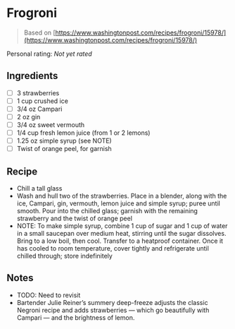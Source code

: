 <!-- Do not modify sections with "AUTO-*". They are updated by make.py -->

# Frogroni

> Based on [https://www.washingtonpost.com/recipes/frogroni/15978/](https://www.washingtonpost.com/recipes/frogroni/15978/)

<!-- rating=0; (User can specify rating on scale of 1-5) -->
<!-- AUTO-UserRating -->
Personal rating: *Not yet rated*
<!-- /AUTO-UserRating -->

<!-- TODO: Capture image for Frogroni -->

## Ingredients

* [ ] 3 strawberries
* [ ] 1 cup crushed ice
* [ ] 3/4 oz Campari
* [ ] 2 oz gin
* [ ] 3/4 oz sweet vermouth
* [ ] 1/4 cup fresh lemon juice (from 1 or 2 lemons)
* [ ] 1.25 oz simple syrup (see NOTE)
* [ ] Twist of orange peel, for garnish

## Recipe

* Chill a tall glass
* Wash and hull two of the strawberries. Place in a blender, along with the ice, Campari, gin, vermouth, lemon juice and simple syrup; puree until smooth. Pour into the chilled glass; garnish with the remaining strawberry and the twist of orange peel
* NOTE: To make simple syrup, combine 1 cup of sugar and 1 cup of water in a small saucepan over medium heat, stirring until the sugar dissolves. Bring to a low boil, then cool. Transfer to a heatproof container. Once it has cooled to room temperature, cover tightly and refrigerate until chilled through; store indefinitely

## Notes

* TODO: Need to revisit
* Bartender Julie Reiner’s summery deep-freeze adjusts the classic Negroni recipe and adds strawberries — which go beautifully with Campari — and the brightness of lemon.
